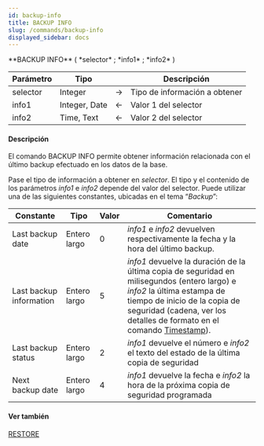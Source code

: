 ```yaml
---
id: backup-info
title: BACKUP INFO
slug: /commands/backup-info
displayed_sidebar: docs
---
```


<!--REF #_command_.BACKUP INFO.Syntax-->**BACKUP INFO** ( *selector* ; *info1* ; *info2* )<!-- END REF-->
<!--REF #_command_.BACKUP INFO.Params-->
| Parámetro | Tipo |  | Descripción |
| --- | --- | --- | --- |
| selector | Integer | &#8594;  | Tipo de información a obtener |
| info1 | Integer, Date | &#8592; | Valor 1 del selector |
| info2 | Time, Text | &#8592; | Valor 2 del selector |

<!-- END REF-->

#### Descripción 

<!--REF #_command_.BACKUP INFO.Summary-->El comando BACKUP INFO permite obtener información relacionada con el último backup efectuado en los datos de la base.<!-- END REF-->

Pase el tipo de información a obtener en *selector*. El tipo y el contenido de los parámetros *info1* e *info2* depende del valor del selector. Puede utilizar una de las siguientes constantes, ubicadas en el tema “*Backup*”:

| Constante               | Tipo         | Valor | Comentario                                                                                                                                                                                                                                          |
| ----------------------- | ------------ | ----- | --------------------------------------------------------------------------------------------------------------------------------------------------------------------------------------------------------------------------------------------------- |
| Last backup date        | Entero largo | 0     | *info1* e *info2* devuelven respectivamente la fecha y la hora del último backup.                                                                                                                                                                   |
| Last backup information | Entero largo | 5     | *info1* devuelve la duración de la última copia de seguridad en milisegundos (entero largo) e *info2* la última estampa de tiempo de inicio de la copia de seguridad (cadena, ver los detalles de formato en el comando [Timestamp](timestamp.md)). |
| Last backup status      | Entero largo | 2     | *info1* devuelve el número e *info2* el texto del estado de la última copia de seguridad                                                                                                                                                            |
| Next backup date        | Entero largo | 4     | *info1* devuelve la fecha e *info2* la hora de la próxima copia de seguridad programada                                                                                                                                                             |

#### Ver también 

[RESTORE](restore.md)  
